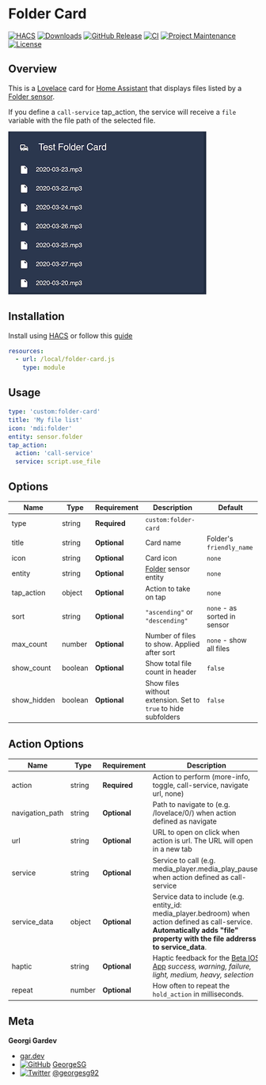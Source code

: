 # Folder Card

[![HACS][hacs-shield]][hacs-link]
[![Downloads][downloads-shield]][downloads-link]
[![GitHub Release][releases-shield]][releases-link]
[![CI][ci-shield]][ci-link]
[![Project Maintenance][maintenance-shield]][maintenance-link]
[![License][license-shield]][license-link]

## Overview

This is a [Lovelace](https://www.home-assistant.io/lovelace) card for [Home Assistant](https://www.home-assistant.io/) that displays files listed by a [Folder sensor](https://www.home-assistant.io/integrations/folder/).

If you define a `call-service` tap_action, the service will receive a `file` variable with the file path of the selected file.

![example](https://raw.githubusercontent.com/GeorgeSG/lovelace-folder-card/master/examples/example.png)

## Installation

Install using [HACS](https://hacs.xyz) or follow this [guide](https://github.com/thomasloven/hass-config/wiki/Lovelace-Plugins)

```yaml
resources:
  - url: /local/folder-card.js
    type: module
```

## Usage

```yaml
type: 'custom:folder-card'
title: 'My file list'
icon: 'mdi:folder'
entity: sensor.folder
tap_action:
  action: 'call-service'
  service: script.use_file
```

## Options

| Name        | Type    | Requirement  | Description                                                                | Default                      |
| ----------- | ------- | ------------ | -------------------------------------------------------------------------- | ---------------------------- |
| type        | string  | **Required** | `custom:folder-card`                                                       |                              |
| title       | string  | **Optional** | Card name                                                                  | Folder's `friendly_name`     |
| icon        | string  | **Optional** | Card icon                                                                  | `none`                       |
| entity      | string  | **Optional** | [Folder](https://www.home-assistant.io/integrations/folder/) sensor entity | `none`                       |
| tap_action  | object  | **Optional** | Action to take on tap                                                      | `none`                       |
| sort        | string  | **Optional** | `"ascending"` or `"descending"`                                            | `none` - as sorted in sensor |
| max_count   | number  | **Optional** | Number of files to show. Applied after sort                                | `none` - show all files      |
| show_count  | boolean | **Optional** | Show total file count in header                                            | `false`                      |
| show_hidden | boolean | **Optional** | Show files without extension. Set to `true` to hide subfolders             | `false`                      |

## Action Options

| Name            | Type   | Requirement  | Description                                                                                                                                                                        | Default |
| --------------- | ------ | ------------ | ---------------------------------------------------------------------------------------------------------------------------------------------------------------------------------- | ------- |
| action          | string | **Required** | Action to perform (more-info, toggle, call-service, navigate url, none)                                                                                                            | `none`  |
| navigation_path | string | **Optional** | Path to navigate to (e.g. /lovelace/0/) when action defined as navigate                                                                                                            | `none`  |
| url             | string | **Optional** | URL to open on click when action is url. The URL will open in a new tab                                                                                                            | `none`  |
| service         | string | **Optional** | Service to call (e.g. media_player.media_play_pause) when action defined as call-service                                                                                           | `none`  |
| service_data    | object | **Optional** | Service data to include (e.g. entity_id: media_player.bedroom) when action defined as call-service. **Automatically adds "file" property with the file addrerss to service_data**. | `none`  |
| haptic          | string | **Optional** | Haptic feedback for the [Beta IOS App](http://home-assistant.io/ios/beta) _success, warning, failure, light, medium, heavy, selection_                                             | `none`  |
| repeat          | number | **Optional** | How often to repeat the `hold_action` in milliseconds.                                                                                                                             | `none`  |

## Meta

**Georgi Gardev**

- [gar.dev](https://gar.dev)
- [![GitHub][github-icon]][github-link] [GeorgeSG][github-link]
- [![Twitter][twitter-icon]][twitter-link] [@georgesg92][twitter-link]

[hacs-shield]: https://img.shields.io/badge/HACS-Default-brightgreen.svg
[hacs-link]: https://github.com/custom-components/hacs
[downloads-shield]: https://img.shields.io/github/downloads/GeorgeSG/lovelace-folder-card/latest/total?color=brightgreen&logo=github
[downloads-link]: https://github.com/GeorgeSG/lovelace-folder-card/releases
[releases-shield]: https://img.shields.io/github/release/GeorgeSG/lovelace-folder-card.svg
[releases-link]: https://github.com/GeorgeSG/lovelace-folder-card/releases
[ci-shield]: https://img.shields.io/github/workflow/status/GeorgeSG/lovelace-folder-card/CI?label=CI&logo=github&
[ci-link]: https://github.com/GeorgeSG/lovelace-folder-card/actions?query=workflow%3ACI
[maintenance-shield]: https://img.shields.io/maintenance/yes/2020.svg
[maintenance-link]: https://github.com/GeorgeSG/lovelace-folder-card
[license-shield]: https://img.shields.io/github/license/GeorgeSG/lovelace-folder-card?color=brightgreen
[license-link]: https://github.com/GeorgeSG/lovelace-folder-card/blob/master/LICENSE
[github-icon]: http://i.imgur.com/9I6NRUm.png
[github-link]: https://github.com/GeorgeSG/

[twitter-icon]: http://i.imgur.com/wWzX9uB.png
[twitter-link]: https://twitter.com/georgesg92
